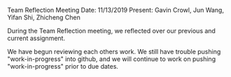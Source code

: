 Team Reflection Meeting
Date: 11/13/2019
Present: Gavin Crowl, Jun Wang, Yifan Shi, Zhicheng Chen

During the Team Reflection meeting, we reflected over our previous and current assignment. 

We have begun reviewing each others work. We still have trouble pushing "work-in-progress" into github, and we will continue to work on pushing "work-in-progress" prior to due dates. 
